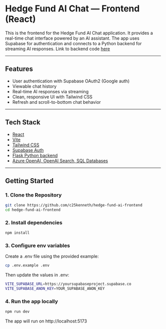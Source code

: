 # Hedge Fund AI Chat — Frontend (React)

This is the frontend for the Hedge Fund AI Chat application. It provides a real-time chat interface powered by an AI assistant. The app uses Supabase for authentication and connects to a Python backend for streaming AI responses. Link to backend code [here](https://github.com/c25kenneth/hedge-fund-ai-backend)

---

## Features

- User authentication with Supabase OAuth2 (Google auth)
- Viewable chat history
- Real-time AI responses via streaming
- Clean, responsive UI with Tailwind CSS
- Refresh and scroll-to-bottom chat behavior

---

## Tech Stack

- [React](https://reactjs.org/)
- [Vite](https://vitejs.dev/)
- [Tailwind CSS](https://tailwindcss.com/)
- [Supabase Auth](https://supabase.com/)
- [Flask Python backend](https://flask.palletsprojects.com/)
- [Azure OpenAI, OpenAI Search, SQL Databases](https://azure.microsoft.com/en-us/)

---

## Getting Started

### 1. Clone the Repository

```bash
git clone https://github.com/c25kenneth/hedge-fund-ai-frontend
cd hedge-fund-ai-frontend
```

### 2. Install dependencies

```bash
npm install
```

### 3. Configure env variables
Create a .env file using the provided example:
```bash
cp .env.example .env
```

Then update the values in .env:

```bash
VITE_SUPABASE_URL=https://yoursupabaseproject.supabase.co
VITE_SUPABASE_ANON_KEY=YOUR_SUPABASE_ANON_KEY
```

### 4. Run the app locally

```bash
npm run dev
```

The app will run on http://localhost:5173
